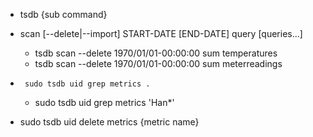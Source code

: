 
- tsdb {sub command}

- scan [--delete|--import] START-DATE [END-DATE] query [queries...]
  - tsdb scan --delete 1970/01/01-00:00:00 sum temperatures
  - tsdb scan --delete 1970/01/01-00:00:00 sum meterreadings

- <code> sudo tsdb uid grep metrics . </code>
  - sudo tsdb uid grep metrics 'Han*'

- sudo tsdb uid delete metrics {metric name}
